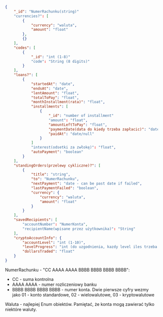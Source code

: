 ```json
{
	"_id": "NumerRachunku(string)"
	"currencies?": [
		{
			"currency": "waluta",
			"amount": "float"
		},
		{}
	],
	"codes": [
		{
			"_id": "int (1-8)"
			"code": "String (8 digits)"
		}
	],
	"loans?": [
		{
			"startedAt": "date",
			"endsAt": "date",
			"lentAmount": "float",
			"totalToPay": "float",
			"monthInstallment(rata)": "float",
			"installments": [
				{
					"_id": "number of installment"
					"amount": "float",
					"amountLeftToPay": "float",
					"paymentDate(data do kiedy trzeba zapłacic)": "date",
					"paidAt": "date/null"
				}
			]
			"interest(odsetki za zwłokę)": "float",
			"autoPayment": "boolean"
		}
	],
	"standingOrders(przelewy cykliczne)?": [
		{
			"title": "string",
			"to": "NumerRachunku",
			"nextPayment": "date - can be past date if failed",
			"lastPaymentFailed": "boolean",
			"currency": {
				"currency": "waluta",
				"amount": "float"
			}
		}
	],
	"savedRecipients": [
		"accountNumber": "NumerKonta",
		"recipientName(wpisane przez użytkownika)": "String"
	],
	"cryptoAccountInfo": {
		"accountLevel": "int (1-10)",
		"levelProgress": "int (do uzgodnienia, kazdy level iles trzeba kupic/sprzedac)",
		"dollarsTraded": "float"
	}
}
```
NumerRachunku - "CC AAAA AAAA BBBB BBBB BBBB BBBB":
*	CC - suma kontrolna
*	AAAA AAAA - numer rozliczeniowy banku
*	BBBB BBBB BBBB BBBB - numer konta. Dwie pierwsze cyfry wezmy jako 01 - konto standardowe, 02 - wielowalutowe, 03 - kryptowalutowe

Waluta - najlepiej Enum obiektów. Pamiętać, że konta mogą zawierać tylko niektóre waluty.
